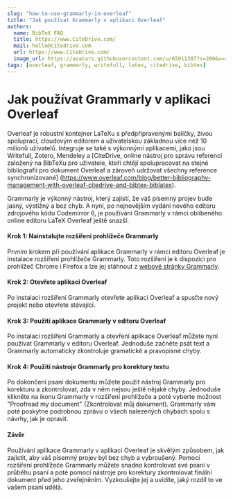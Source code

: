 ```yaml
---
slug: "how-to-use-grammarly-in-overleaf"
title: "Jak používat Grammarly v aplikaci Overleaf"
authors:
  name: BibTeX FAQ
  title: https://www.CiteDrive.com/
  mail: hello@citedrive.com
  url: https://www.CiteDrive.com/
  image_url: https://avatars.githubusercontent.com/u/65911387?s=200&v=4
tags: [overleaf, grammarly, writefull, latex, citedrive, bibtex]
---
```


# Jak používat Grammarly v aplikaci Overleaf

Overleaf je robustní kontejner LaTeXu s předpřipravenými balíčky, živou spoluprací, cloudovým editorem a uživatelskou základnou více než 10 milionů uživatelů. Integruje se také s výkonnými aplikacemi, jako jsou Writefull, Zotero, Mendeley a [CiteDrive, online nástroj pro správu referencí založený na BibTeXu pro uživatele, kteří chtějí spolupracovat na stejné bibliografii pro dokument Overleaf a zároveň udržovat všechny reference synchronizované] (https://www.overleaf.com/blog/better-bibliography-management-with-overleaf-citedrive-and-bibtex-biblatex).


Grammarly je výkonný nástroj, který zajistí, že váš písemný projev bude jasný, výstižný a bez chyb. A nyní, po nejnovějším vydání nového editoru zdrojového kódu Codemirror 6, je používání Grammarly v rámci oblíbeného online editoru LaTeX Overleaf ještě snazší. 

#### Krok 1: Nainstalujte rozšíření prohlížeče Grammarly

Prvním krokem při používání aplikace Grammarly v rámci editoru Overleaf je instalace rozšíření prohlížeče Grammarly. Toto rozšíření je k dispozici pro prohlížeč Chrome i Firefox a lze jej stáhnout z [webové stránky Grammarly](https://www.grammarly.com/).

#### Krok 2: Otevřete aplikaci Overleaf

Po instalaci rozšíření Grammarly otevřete aplikaci Overleaf a spusťte nový projekt nebo otevřete stávající.

#### Krok 3: Použití aplikace Grammarly v editoru Overleaf

Po instalaci rozšíření Grammarly a otevření aplikace Overleaf můžete nyní používat Grammarly v editoru Overleaf. Jednoduše začněte psát text a Grammarly automaticky zkontroluje gramatické a pravopisné chyby.

#### Krok 4: Použití nástroje Grammarly pro korektury textu

Po dokončení psaní dokumentu můžete použít nástroj Grammarly pro korekturu a zkontrolovat, zda v něm nejsou ještě nějaké chyby. Jednoduše klikněte na ikonu Grammarly v rozšíření prohlížeče a poté vyberte možnost "Proofread my document" (Zkontrolovat můj dokument). Grammarly vám poté poskytne podrobnou zprávu o všech nalezených chybách spolu s návrhy, jak je opravit.

#### Závěr

Používání aplikace Grammarly v aplikaci Overleaf je skvělým způsobem, jak zajistit, aby váš písemný projev byl bez chyb a vybroušený. Pomocí rozšíření prohlížeče Grammarly můžete snadno kontrolovat své psaní v průběhu psaní a poté pomocí nástroje pro korektury zkontrolovat finální dokument před jeho zveřejněním. Vyzkoušejte jej a uvidíte, jaký rozdíl to ve vašem psaní udělá.
